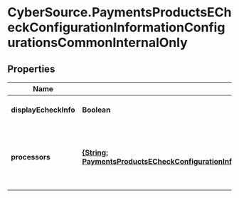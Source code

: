 # CyberSource.PaymentsProductsECheckConfigurationInformationConfigurationsCommonInternalOnly

## Properties
Name | Type | Description | Notes
------------ | ------------- | ------------- | -------------
**displayEcheckInfo** | **Boolean** | *NEW* Used by EBC UI always set to true | [optional] [default to true]
**processors** | [**{String: PaymentsProductsECheckConfigurationInformationConfigurationsCommonInternalOnlyProcessors}**](PaymentsProductsECheckConfigurationInformationConfigurationsCommonInternalOnlyProcessors.md) | *NEW* Payment Processing connection used to support eCheck, aka ACH, payment methods. Example * \&quot;bofaach\&quot; * \&quot;wellsfargoach\&quot;  | [optional] 


